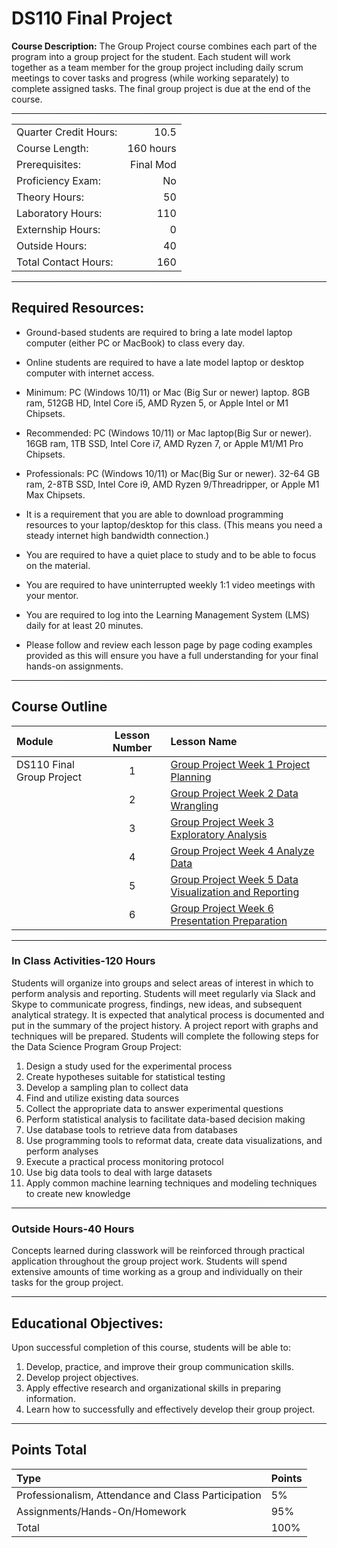 # DS110 Final Project

**Course Description:** The Group Project course combines each part of the program into a group project for the student.  Each student will work together as a team member for the group project including daily scrum meetings to cover tasks and progress (while working separately) to complete assigned tasks. The final group project is due at the end of the course.  

<hr style="border: 0; height: 1px; background-image: linear-gradient(to right, rgba(0, 0, 0, 0), rgba(0, 0, 0, 0.75), rgba(0, 0, 0, 0));"/>

|                     |    |
|:---                 |---:|
|Quarter Credit Hours:|10.5|
|Course Length:       |160 hours|
|Prerequisites:       |Final Mod|
|Proficiency Exam:    |No|
|Theory Hours: 	      |50|
|Laboratory Hours:	  |110|
|Externship Hours:	  |0 |
|Outside Hours:	      |40|
|Total Contact Hours: |160|

<hr style="border: 0; height: 1px; background-image: linear-gradient(to right, rgba(0, 0, 0, 0), rgba(0, 0, 0, 0.75), rgba(0, 0, 0, 0));"/>

## Required Resources: 
- Ground-based students are required to bring a late model laptop computer (either PC or MacBook) to class every day.  

- Online students are required to have a late model laptop or desktop computer with internet access.  

- Minimum: PC (Windows 10/11) or Mac (Big Sur or newer) laptop. 8GB ram, 512GB HD, Intel Core i5,  AMD Ryzen 5, or Apple Intel or M1 Chipsets.

- Recommended: PC (Windows 10/11) or Mac laptop(Big Sur or newer). 16GB ram, 1TB SSD, Intel Core i7, AMD Ryzen 7, or Apple M1/M1 Pro Chipsets.

- Professionals: PC (Windows 10/11) or Mac(Big Sur or newer). 32-64 GB ram, 2-8TB SSD, Intel Core i9, AMD Ryzen 9/Threadripper, or Apple M1 Max Chipsets.

- It is a requirement that you are able to download programming resources to your laptop/desktop for this class. (This means you need a steady internet high bandwidth connection.)

- You are required to have a quiet place to study and to be able to focus on the material.

- You are required to have uninterrupted weekly 1:1 video meetings with your mentor.

- You are required to log into the Learning Management System (LMS) daily for at least 20 minutes.

- Please follow and review each lesson page by page coding examples provided as this will ensure you have a full understanding for your final hands-on assignments.

<hr style="border: 0; height: 1px; background-image: linear-gradient(to right, rgba(0, 0, 0, 0), rgba(0, 0, 0, 0.75), rgba(0, 0, 0, 0));"/>

## Course Outline

|Module                 |Lesson Number|Lesson Name|
|:---                   |:---:        |:---       |
|DS110 Final Group Project |1   | [Group Project Week 1  Project Planning](DS110-L1-W1-Project-Planning.ipynb)  |
|                       |2   | [Group Project Week 2 Data Wrangling](DS110-L2-W2-Data-Wrangling.ipynb)                |
|                       |3   | [Group Project Week 3 Exploratory Analysis](DS110-L3-W3-Exploratory-Analysis.ipynb)              |
|                       |4   | [Group Project Week 4 Analyze Data](DS110-L4-W4-Analyze-Data.ipynb)|
|                       |5   | [Group Project Week 5 Data Visualization and Reporting](DS110-L5-W5-Data-Viz-and-Reporting.ipynb)      |
|                       |6   | [Group Project Week 6 Presentation Preparation](DS110-L6-W6-Presentation.ipynb)        |  

<hr style="border: 0; height: 1px; background-image: linear-gradient(to right, rgba(0, 0, 0, 0), rgba(0, 0, 0, 0.75), rgba(0, 0, 0, 0));"/>

### In Class Activities-120 Hours

Students will organize into groups and select areas of interest in which to perform analysis and reporting.
Students will meet regularly via Slack and Skype to communicate progress, findings, new ideas, and subsequent analytical strategy.
It is expected that analytical process is documented and put in the summary of the project history. A project report with graphs and techniques will be prepared.
Students will complete the following steps for the Data Science Program Group Project:

1.	Design a study used for the experimental process
2.	Create hypotheses suitable for statistical testing
3.	Develop a sampling plan to collect data
4.	Find and utilize existing data sources
5.	Collect the appropriate data to answer experimental questions
6.	Perform statistical analysis to facilitate data-based decision making
7.	Use database tools to retrieve data from databases
8.	Use programming tools to reformat data, create data visualizations, and perform analyses
9.	Execute a practical process monitoring protocol
10.	Use big data tools to deal with large datasets
11.	Apply common machine learning techniques and modeling techniques to create new knowledge

<hr style="border: 0; height: 1px; background-image: linear-gradient(to right, rgba(0, 0, 0, 0), rgba(0, 0, 0, 0.75), rgba(0, 0, 0, 0));"/>

### Outside Hours-40 Hours

Concepts learned during classwork will be reinforced through practical application throughout the group project work.
Students will spend extensive amounts of time working as a group and individually on their tasks for the group project.


<hr style="border: 0; height: 1px; background-image: linear-gradient(to right, rgba(0, 0, 0, 0), rgba(0, 0, 0, 0.75), rgba(0, 0, 0, 0));"/>

## Educational Objectives:
Upon successful completion of this course, students will be able to: 

1.	Develop, practice, and improve their group communication skills.
2.	Develop project objectives.
3.	Apply effective research and organizational skills in preparing information.
4.	Learn how to successfully and effectively develop their group project.

<hr style="border: 0; height: 1px; background-image: linear-gradient(to right, rgba(0, 0, 0, 0), rgba(0, 0, 0, 0.75), rgba(0, 0, 0, 0));"/>

## Points Total 
|Type | Points |
|:-- |:--|
|Professionalism, Attendance and Class Participation|   5%|
|Assignments/Hands-On/Homework |  95%|
|Total	| 100% |
